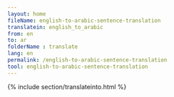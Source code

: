 ```yaml
---
layout: home
fileName: english-to-arabic-sentence-translation
translatein: english_to_arabic
from: en
to: ar
folderName : translate
lang: en
permalink: /english-to-arabic-sentence-translation
tool: english-to-arabic-sentence-translation
---
```

{% include section/translateinto.html %}